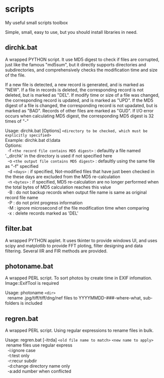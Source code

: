 # scripts
My useful small scripts toolbox

Simple, small, easy to use, but you should install libraries in need. 

## dirchk.bat
A wrapped PYTHON script. It use MD5 digest to check if files are corrupted, just like the famous "md5sum", but it directly supports directories and subdirectories, and comprehensively checks the modification time and size of the file.

If a new file is detected, a new record is generated, and is marked as "NEW".
If a file in records is deleted, the corresponding record is not deleted, but is marked as "DEL".
If modify time or size of a file was changed, the corresponding record is updated, and is marked as "UPD".
If the MD5 digest of a file is changed, the corresponding record is not upadated, but is marked as "BAD".
Records of other files are marked as "GUD".
If I/O error occurs when calculating MD5 digest, the corresponding MD5 digest is 32 times of "-"

Usage: dirchk.bat [Options] `<directory to be checked, which must be explicitly specified>`\
Example: dirchk.bat d:\data\
Options:\
&nbsp;&nbsp;-f `<the record file contains MD5 digest>` : defaultly a file named '._dirchk' in the directory is used  if not specified here\
&nbsp;&nbsp;-o `<the output file contains MD5 digest>` : defaultly using the same file as "-f" specified\
&nbsp;&nbsp;-d `<days>` : if specified, Not-modified files that have just been checked in the these days are excluded from the MD5 re-calculation\
&nbsp;&nbsp;-n `<bytes>` : if specified, MD5 re-calculation are no longer performed when the total bytes of MD5 calculation reaches this value\
&nbsp;&nbsp;-B : do not backup records when output file name is same as original record file name\
&nbsp;&nbsp;-P : do not print progress information\
&nbsp;&nbsp;-M : ignore microsecond of the file modification time when comparing\
&nbsp;&nbsp;-x : delete records marked as 'DEL'

## filter.bat
A wrapped PYTHON applet. It uses tkinter to provide windows UI, and uses scipy and matplotlib to provide FFT ploting, filter designing and data filtering.
Several IIR and FIR methods are provided.

## photoname.bat
A wrapped PERL script. To sort photos by create time in EXIF infomation. Image::ExifTool is required

Usage: photoname `<dir>`\
&nbsp;&nbsp;rename .jpg/tiff/tiff/dng/nef files to YYYYMMDD-###-where-what, sub-folders is included

## regren.bat
A wrapped PERL script. Using regular expressions to rename files in bulk.

Usage: regren.bat [-itrda] `<old file name to match>` `<new name to apply>`\
&nbsp;rename files use regular express\
&nbsp;&nbsp;-i:ignore case\
&nbsp;&nbsp;-t:test only\
&nbsp;&nbsp;-r:recur subdir\
&nbsp;&nbsp;-d:change directory name only\
&nbsp;&nbsp;-a:add number when conflicted
